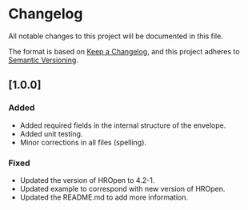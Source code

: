 # Changelog

All notable changes to this project will be documented in this file.

The format is based on [Keep a Changelog](https://keepachangelog.com/en/1.0.0/),
and this project adheres to [Semantic Versioning](https://semver.org/spec/v2.0.0.html).

## [1.0.0]

### Added

- Added required fields in the internal structure of the envelope.
- Added unit testing.
- Minor corrections in all files (spelling).

### Fixed

- Updated the version of HROpen to 4.2-1.
- Updated example to correspond with new version of HROpen.
- Updated the README.md to add more information.
